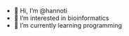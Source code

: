 - 👋 Hi, I’m @hannoti
- 👀 I’m interested in bioinformatics 
- 🌱 I’m currently learning programming 

<!---
hannoti/hannoti is a ✨ special ✨ repository because its `README.md` (this file) appears on your GitHub profile.
You can click the Preview link to take a look at your changes.
--->

